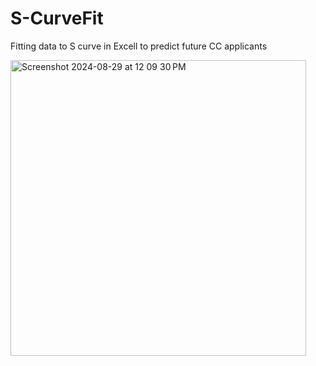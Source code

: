 # S-CurveFit
Fitting data to S curve in Excell to predict future CC applicants

<img width="473" alt="Screenshot 2024-08-29 at 12 09 30 PM" src="https://github.com/user-attachments/assets/d95c47b1-7378-43c2-9749-6a66a367000e">
